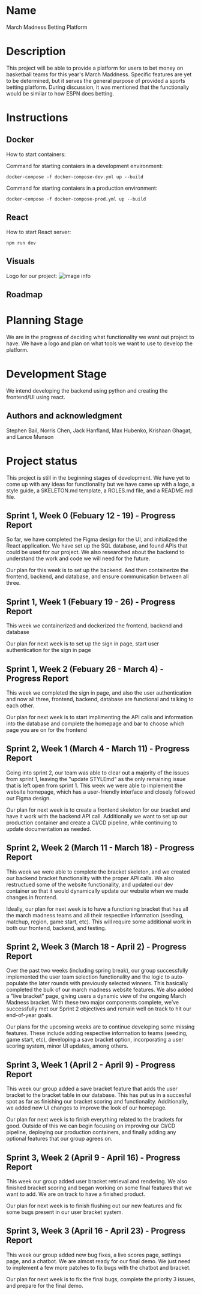 # Name
March Madness Betting Platform

# Description
This project will be able to provide a platform for users to bet money on basketball teams for this year's March Maddness. Specific features are yet to be determined, but it serves the general purpose of provided a sports betting platform. During discussion, it was mentioned that the functionaliy would be similar to how ESPN does betting.

# Instructions
## Docker
How to start containers:

Command for starting contaiers in a development environment:
```shell
docker-compose -f docker-compose-dev.yml up --build
```

Command for starting contaiers in a production environment:
```shell
docker-compose -f docker-compose-prod.yml up --build
```
## React
How to start React server:
```shell
npm run dev
```

## Visuals
Logo for our project:
![image info](./logo.png)

## Roadmap

# Planning Stage
We are in the progress of deciding what functionality we want out project to have. We have a logo and plan on what tools we want to use to develop the platform.

# Development Stage
We intend developing the backend using python and creating the frontend/UI using react.

## Authors and acknowledgment
Stephen Bail, Norris Chen, Jack Hanfland, Max Hubenko, Krishaan Ghagat, and Lance Munson

# Project status
This project is still in the beginning stages of development. We have yet to come up with any ideas for functionality but we have came up with a logo, a style guide, a SKELETON.md template, a ROLES.md file, and a README.md file.

## Sprint 1, Week 0 (Febuary 12 - 19) - Progress Report
So far, we have completed the Figma design for the UI, and initialized the React application. We have set up the SQL database, and found APIs that could be used for our project. We also researched about the backend to understand the work and code we will need for the future.

Our plan for this week is to set up the backend. And then containerize the frontend, backend, and database, and ensure communication between all three.

## Sprint 1, Week 1 (Febuary 19 - 26) - Progress Report
This week we containerized and dockerized the frontend, backend and database

Our plan for next week is to set up the sign in page, start user authentication for the sign in page

## Sprint 1, Week 2 (Febuary 26 - March 4) - Progress Report
This week we completed the sign in page, and also the user authentication and now all three, frontend, backend, database are functional and talking to each other.

Our plan for next week is to start implimenting the API calls and information into the database and complete the homepage and bar to choose which page you are on for the frontend 

## Sprint 2, Week 1 (March 4 - March 11) - Progress Report
Going into sprint 2, our team was able to clear out a majority of the issues from sprint 1, leaving the "update STYLEmd" as the only remaining issue that is left open from sprint 1. This week we were able to implement the website homepage, which has a user-friendly interface and closely followed our Figma design. 

Our plan for next week is to create a frontend skeleton for our bracket and have it work with the backend API call. Additionally we want to set up our production container and create a CI/CD pipeline, while continuing to update documentation as needed. 

## Sprint 2, Week 2 (March 11 - March 18) - Progress Report
This week we were able to complete the bracket skeleton, and we created our backend bracket functionality with the proper API calls. We also restructued some of the website functionality, and updated our dev container so that it would dynamically update our website when we made changes in frontend. 

Ideally, our plan for next week is to have a functioning bracket that has all the march madness teams and all their respective information (seeding, matchup, region, game start, etc). This will require some additional work in both our frontend, backend, and testing.

## Sprint 2, Week 3 (March 18 - April 2) - Progress Report
Over the past two weeks (including spring break), our group successfully implemented the user team selection functionality and the logic to auto-populate the later rounds with previously selected winners. This basically completed the bulk of our march madness website features. We also added a "live bracket" page, giving users a dynamic view of the ongoing March Madness bracket. With these two major components complete, we’ve successfully met our Sprint 2 objectives and remain well on track to hit our end-of-year goals. 

Our plans for the upcoming weeks are to continue developing some missing features. These include adding respective information to teams (seeding, game start, etc), developing a save bracket option, incorporating a user scoring system, minor UI updates, among others. 
## Sprint 3, Week 1 (April 2 - April 9) - Progress Report
This week our group added a save bracket feature that adds the user bracket to the bracket table in our database. This has put us in a succesful spot as far as finishing our bracket scoring and functionality. Additionally, we added new UI changes to improve the look of our homepage.

Our plan for next week is to finish everything related to the brackets for good. Outside of this we can begin focusing on improving our CI/CD pipeline, deploying our production containers, and finally adding any optional features that our group agrees on.
## Sprint 3, Week 2 (April 9 - April 16) - Progress Report
This week our group added user bracket retrieval and rendering. We also finished bracket scoring and began working on some final features that we want to add. We are on track to have a finished product.

Our plan for next week is to finish flushing out our new features and fix some bugs present in our user bracket system.

## Sprint 3, Week 3 (April 16 - April 23) - Progress Report
This week our group added new bug fixes, a live scores page, settings page, and a chatbot. We are almost ready for our final demo. We just need to implement a few more patches to fix bugs with the chatbot and bracket.

Our plan for next week is to fix the final bugs, complete the priority 3 issues, and prepare for the final demo.


